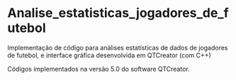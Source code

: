 # Analise_estatisticas_jogadores_de_futebol
Implementação de código para análises estatísticas de dados de jogadores de futebol, e interface gráfica desenvolvida em QTCreator (com C++)

Códigos implementados na versão 5.0 do software QTCreator.

